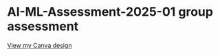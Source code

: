 # AI-ML-Assessment-2025-01 group assessment 
[View my Canva design](https://www.canva.com/design/DAGi5ETvkBE/u6fC7s74jInyWlke8abxWA](https://www.canva.com/design/DAGY5CPXjes/xAVObv02qTYRY3h3UZaAaw/view?utm_content=DAGY5CPXjes&utm_campaign=designshare&utm_medium=link2&utm_source=uniquelinks&utlId=had8489d4f4)/view?embed)


